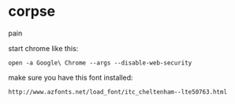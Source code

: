 corpse
======

pain

start chrome like this:

    open -a Google\ Chrome --args --disable-web-security

make sure you have this font installed:

    http://www.azfonts.net/load_font/itc_cheltenham--lte50763.html
